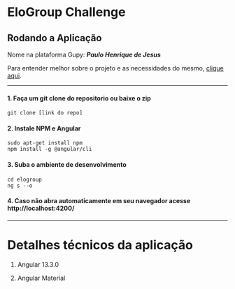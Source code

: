 # EloGroup Challenge

## Rodando a Aplicação

Nome na plataforma Gupy:  ***Paulo Henrique de Jesus*** 

Para entender melhor sobre o projeto e as necessidades do mesmo, [clique aqui](Elogroup.pdf).

---

#### 1. Faça um git clone do repositorio ou baixe o zip
```
git clone [link do repo]
```

#### 2. Instale NPM e Angular
```
sudo apt-get install npm
npm install -g @angular/cli
```

#### 3. Suba o ambiente de desenvolvimento
```
cd elogroup
ng s --o
```

#### 4. Caso não abra automaticamente em seu navegador acesse http://localhost:4200/


---


# Detalhes técnicos da aplicação

1. Angular 13.3.0

2. Angular Material
